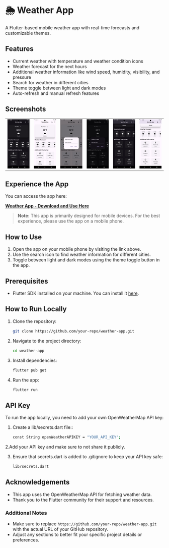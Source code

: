 # 🌦️ Weather App
A Flutter-based mobile weather app with real-time forecasts and customizable themes.

## Features
- Current weather with temperature and weather condition icons
- Weather forecast for the next hours
- Additional weather information like wind speed, humidity, visibility, and pressure
- Search for weather in different cities
- Theme toggle between light and dark modes
- Auto-refresh and manual refresh features

## Screenshots

<table>
  <tr>
    <td><img src="assets/images/ss1.jpg" alt="Home Screen" width="200"/></td>
    <td><img src="assets/images/ss2.jpg" alt="Home Screen" width="200"/></td>
    <td><img src="assets/images/ss3.jpg" alt="Home Screen" width="200"/></td>
    <td><img src="assets/images/ss4.jpg" alt="Home Screen" width="200"/></td>
    <td><img src="assets/images/ss5.jpg" alt="Home Screen" width="200"/></td>
    <td><img src="assets/images/ss6.jpg" alt="Home Screen" width="200"/></td>
  </tr>
</table>

## Experience the App

You can access the app here:

**[Weather App - Download and Use Here](https://weather-app-zeta-seven-65.vercel.app/)**

> **Note:** This app is primarily designed for mobile devices. For the best experience, please use the app on a mobile phone.

## How to Use
1. Open the app on your mobile phone by visiting the link above.
2. Use the search icon to find weather information for different cities.
3. Toggle between light and dark modes using the theme toggle button in the app.

## Prerequisites
- Flutter SDK installed on your machine. You can install it [here](https://flutter.dev/docs/get-started/install).


## How to Run Locally

1. Clone the repository:
   ```bash
   git clone https://github.com/your-repo/weather-app.git
2. Navigate to the project directory:
   ```bash
   cd weather-app
3. Install dependencies:
   ```bash
   flutter pub get
4. Run the app:
   ```bash
   flutter run

## API Key
To run the app locally, you need to add your own OpenWeatherMap API key:
1. Create a lib/secrets.dart file::
   ```bash
   const String openWeatherAPIKEY = "YOUR_API_KEY";

2.Add your API key and make sure to not share it publicly.
  
3. Ensure that secrets.dart is added to .gitignore to keep your API key safe:
   ```bash
   lib/secrets.dart

## Acknowledgements
- This app uses the OpenWeatherMap API for fetching weather data.
- Thank you to the Flutter community for their support and resources.


### Additional Notes
- Make sure to replace `https://github.com/your-repo/weather-app.git` with the actual URL of your GitHub repository.
- Adjust any sections to better fit your specific project details or preferences.
